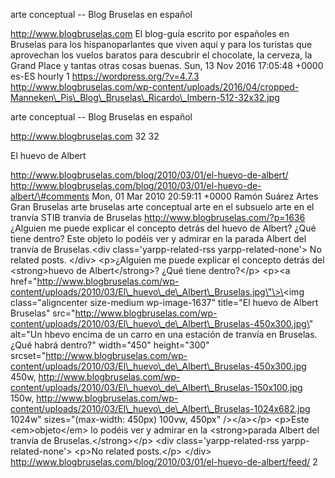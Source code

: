 arte conceptual -- Blog Bruselas en español

http://www.blogbruselas.com El blog-guía escrito por españoles en
Bruselas para los hispanoparlantes que viven aquí y para los turistas
que aprovechan los vuelos baratos para descubrir el chocolate, la
cerveza, la Grand Place y tantas otras cosas buenas. Sun, 13 Nov 2016
17:05:48 +0000 es-ES hourly 1 https://wordpress.org/?v=4.7.3
http://www.blogbruselas.com/wp-content/uploads/2016/04/cropped-Manneken\_Pis\_Blog\_Bruselas\_Ricardo\_Imbern-512-32x32.jpg

arte conceptual -- Blog Bruselas en español

http://www.blogbruselas.com 32 32

El huevo de Albert

http://www.blogbruselas.com/blog/2010/03/01/el-huevo-de-albert/
http://www.blogbruselas.com/blog/2010/03/01/el-huevo-de-albert/\#comments
Mon, 01 Mar 2010 20:59:11 +0000 Ramón Suárez Artes Gran Bruselas arte
bruselas arte conceptual arte en el subsuelo arte en el tranvía STIB
tranvía de Bruselas http://www.blogbruselas.com/?p=1636 ¿Alguien me
puede explicar el concepto detrás del huevo de Albert? ¿Qué tiene
dentro? Este objeto lo podéis ver y admirar en la parada Albert del
tranvía de Bruselas.\<div class=\'yarpp-related-rss
yarpp-related-none\'\> No related posts. \</div\> \<p\>¿Alguien me puede
explicar el concepto detrás del \<strong\>huevo de Albert\</strong\>?
¿Qué tiene dentro?\</p\> \<p\>\<a
href=\"http://www.blogbruselas.com/wp-content/uploads/2010/03/El\_huevo\_de\_Albert\_Bruselas.jpg\"\>\<img
class=\"aligncenter size-medium wp-image-1637\" title=\"El huevo de
Albert Bruselas\"
src=\"http://www.blogbruselas.com/wp-content/uploads/2010/03/El\_huevo\_de\_Albert\_Bruselas-450x300.jpg\"
alt=\"Un hbevo encima de un carro en una estación de tranvía en
Bruselas. ¿Qué habrá dentro?\" width=\"450\" height=\"300\"
srcset=\"http://www.blogbruselas.com/wp-content/uploads/2010/03/El\_huevo\_de\_Albert\_Bruselas-450x300.jpg
450w,
http://www.blogbruselas.com/wp-content/uploads/2010/03/El\_huevo\_de\_Albert\_Bruselas-150x100.jpg
150w,
http://www.blogbruselas.com/wp-content/uploads/2010/03/El\_huevo\_de\_Albert\_Bruselas-1024x682.jpg
1024w\" sizes=\"(max-width: 450px) 100vw, 450px\" /\>\</a\>\</p\>
\<p\>Este \<em\>objeto\</em\> lo podéis ver y admirar en la
\<strong\>parada Albert del tranvía de Bruselas.\</strong\>\</p\> \<div
class=\'yarpp-related-rss yarpp-related-none\'\> \<p\>No related
posts.\</p\> \</div\>
http://www.blogbruselas.com/blog/2010/03/01/el-huevo-de-albert/feed/ 2
